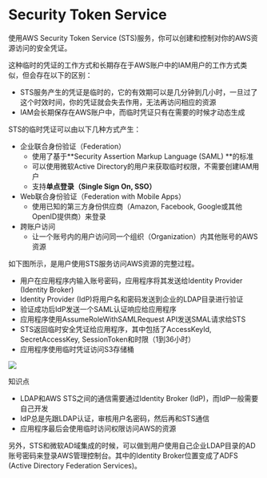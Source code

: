 # Security Token Service
使用AWS Security Token Service (STS)服务，你可以创建和控制对你的AWS资源访问的安全凭证。

这种临时的凭证的工作方式和长期存在于AWS账户中的IAM用户的工作方式类似，但会存在以下的区别：

- STS服务产生的凭证是临时的，它的有效期可以是几分钟到几小时，一旦过了这个时效时间，你的凭证就会失去作用，无法再访问相应的资源
- IAM会长期保存在AWS账户中，而临时凭证只有在需要的时候才动态生成

STS的临时凭证可以由以下几种方式产生：
- 企业联合身份验证（Federation）
  - 使用了基于**Security Assertion Markup Language (SAML) **的标准
  - 可以使用微软Active Directory的用户来获取临时权限，不需要创建IAM用户
  - 支持**单点登录（Single Sign On, SSO）**
- Web联合身份验证（Federation with Mobile Apps）
  - 使用已知的第三方身份供应商（Amazon, Facebook, Google或其他OpenID提供商）来登录
- 跨账户访问
  - 让一个账号内的用户访问同一个组织（Organization）内其他账号的AWS资源
  
如下图所示，是用户使用STS服务访问AWS资源的完整过程。

- 用户在应用程序内输入账号密码，应用程序将其发送给Identity Provider (Identity Broker)
- Identity Provider (IdP)将用户名和密码发送到企业的LDAP目录进行验证
- 验证成功后IdP发送一个SAML认证响应给应用程序
- 应用程序使用AssumeRoleWithSAMLRequest API发送SMAL请求给STS
- STS返回临时安全凭证给应用程序，其中包括了AccessKeyId, SecretAccessKey, SessionToken和时限（1到36小时）
- 应用程序使用临时凭证访问S3存储桶

![](https://cdnstatic.iteablue.com/iteablue-production-data/wp-content/uploads/2018/08/saml-based-federation.diagram.png)

知识点
- LDAP和AWS STS之间的通信需要通过Identity Broker (IdP)，而IdP一般需要自己开发
- IdP总是先跟LDAP认证，审核用户名密码，然后再和STS通信
- 应用程序最后会使用临时访问权限访问AWS的资源

另外，STS和微软AD域集成的时候，可以做到用户使用自己企业LDAP目录的AD账号密码来登录AWS管理控制台。其中的Identity Broker位置变成了ADFS (Active Directory Federation Services)。
